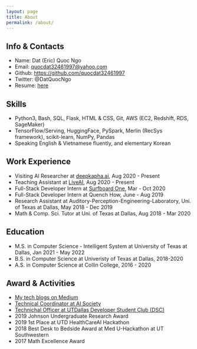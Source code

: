 ```yaml
---
layout: page
title: About
permalink: /about/
---
```


## Info & Contacts
* Name: Dat (Eric) Quoc Ngo
* Email: quocdat32461997@yahoo.com
* Github: https://github.com/quocdat32461997
* Twitter: @DatQuocNgo
* Resume: [here](https://docs.google.com/document/d/1CF6nI70QY4MqLXdwOUBigTZUhcnYS-l9/edit?usp=drive_web&ouid=103238216527784296028&rtpof=true)

## Skills
*	Python3, Bash, SQL, Flask, HTML & CSS, Git, AWS (EC2, Redshift, RDS, SageMaker)
*	TensorFlow/Serving, HuggingFace, PySpark, Merlin (RecSys framework), scikit-learn, NumPy, Pandas
* Speaking English & Vietnamese fluently, and elementary Korean

## Work Experience
* Visiting AI Researcher at [deepkapha.ai](https://deepkapha.ai/), Aug 2020 - Present
* Teaching Assistant at [LiveAI](https://liveai.eu/), Aug 2020 - Present
* Full-Stack Developer Intern at [Surfboard One](https://www.linkedin.com/company/surfboardco/), Mar - Oct 2020
* Full-Stack Developer Intern at Quench How, June - Aug 2019
* Research Assistant at Auditory-Perception-Engineering-Laboratory, Uni. of Texas at Dallas, May 2018 - Dec 2019
* Math & Comp. Sci. Tutor at Uni. of Texas at Dallas, Aug 2018 - Mar 2020

## Education
* M.S. in Computer Science - Intelligent System at University of Texas at Dallas, Jan 2021 - May 2022
* B.S. in Computer Science at Univeristy of Texas at Dallas, 2018-2020
* A.S. in Computer Science at Collin College, 2016 - 2020

## Award & Activities
* [My tech blogs on Medium](https://medium.com/@datngo_79115)
* [Technical Coordinator at AI Society]()
* [Technichal Officer at UTDallas Developer Student Club (DSC)](https://dsc.community.dev/university-of-texas-at-dallas/)
* 2019 Johnson Undergraduate Research Award
* 2019 1st Place at UTD HealthCareAI Hackathon
* 2018 Best Desk to Bedside Award at Med U-Hackathon at UT Southwestern
* 2017 Math Excellence Award
